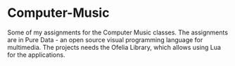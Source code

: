 # Computer-Music
Some of my assignments for the Computer Music classes. The assignments are in Pure Data - an open source visual programming language for multimedia.
The projects needs the Ofelia Library, which allows using Lua for the applications.
